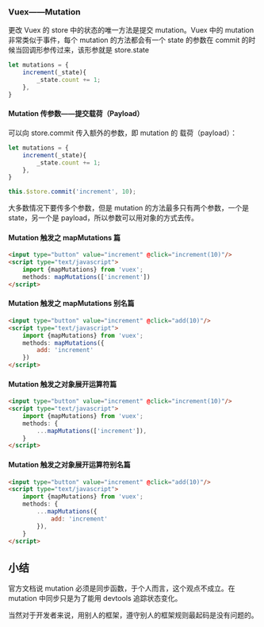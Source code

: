 ### Vuex——Mutation
更改 Vuex 的 store 中的状态的唯一方法是提交 mutation。Vuex 中的 mutation 非常类似于事件，每个 mutation 的方法都会有一个 state 的参数在 commit 的时候当回调形参传过来，该形参就是 store.state

```javascript
let mutations = {
    increment(_state){
        _state.count += 1;
    },
}
```

#### Mutation 传参数——提交载荷（Payload）
可以向 store.commit 传入额外的参数，即 mutation 的 载荷（payload）：
```javascript
let mutations = {
    increment(_state){
        _state.count += 1;
    },
}

this.$store.commit('increment', 10);
```

大多数情况下要传多个参数，但是 mutation 的方法最多只有两个参数，一个是 state，另一个是 payload，所以参数可以用对象的方式去传。

#### Mutation 触发之 mapMutations 篇
```html
<input type="button" value="increment" @click="increment(10)"/>
<script type="text/javascript">
    import {mapMutations} from 'vuex';
    methods: mapMutations(['increment'])
</script>
```

#### Mutation 触发之 mapMutations 别名篇
```html
<input type="button" value="increment" @click="add(10)"/>
<script type="text/javascript">
    import {mapMutations} from 'vuex';
    methods: mapMutations({
        add: 'increment'
    })
</script>
```

#### Mutation 触发之对象展开运算符篇
```html
<input type="button" value="increment" @click="increment(10)"/>
<script type="text/javascript">
    import {mapMutations} from 'vuex';
    methods: {
        ...mapMutations(['increment']),
    }
</script>
```

#### Mutation 触发之对象展开运算符别名篇
```html
<input type="button" value="increment" @click="add(10)"/>
<script type="text/javascript">
    import {mapMutations} from 'vuex';
    methods: {
        ...mapMutations({
            add: 'increment'
        }),
    }
</script>
```

## 小结
官方文档说 mutation 必须是同步函数，于个人而言，这个观点不成立。在 mutation 中同步只是为了能用 devtools 追踪状态变化。

当然对于开发者来说，用别人的框架，遵守别人的框架规则最起码是没有问题的。